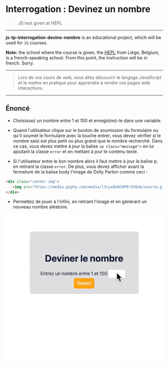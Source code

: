# Interrogation : Devinez un nombre

> JS test given at HEPL

* * *

**js-tp-interrogation-devine-nombre** is an educational project, which will be used for `JS` courses.

**Note:** the school where the course is given, the [HEPL](http://www.provincedeliege.be/hauteecole) from Liège, Belgium, is a french-speaking school. From this point, the instruction will be in french. Sorry.

* * *

> Lors de vos cours de *web*, vous allez découvrir le langage *JavaScript* et le mettre en pratique pour apprendre à rendre vos pages web interactives.  

* * *

## Énoncé

* Choisissez un nombre entre 1 et 100 et enregistrez-le dans une variable.

* Quand l'utilisateur clique sur le bouton de soumission du formulaire ou qu'il soumet le formulaire avec la touche entrer, vous devez vérifier si le nombre saisi est plus petit ou plus grand que le nombre recherché. Dans ce cas, vous devez mettre à jour la balise `<p class="message">` en lui ajoutant la classe `error` et en mettant à jour le contenu texte. 

* Si l'utilisateur entre le bon nombre alors il faut mettre à jour la balise p, en retirant la classe `error`.  De plus, vous devez afficher avant la fermeture de la balise body l'image de Dolly Parton comme ceci : 
 ```html
<div class="center-img">
	<img src="https://media.giphy.com/media/l3cyxQvWJ4P8r3VQsb/source.gif" 		alt="Dolly Parton">
</div>
 ```

* Permettez de jouer à l'infini, en retirant l'image et en générant un nouveau nombre aléatoire. 

![readme](./readme.gif)
